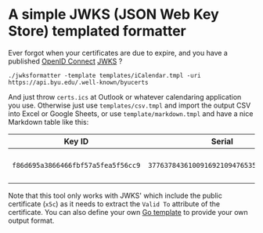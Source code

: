 # A simple JWKS (JSON Web Key Store) templated formatter

Ever forgot when your certificates are due to expire, and you have a published [OpenID Connect](https://openid.net/connect/) [JWKS](https://tools.ietf.org/html/rfc7517) ?

`./jwksformatter -template templates/iCalendar.tmpl -uri https://api.byu.edu/.well-known/byucerts`

And just throw `certs.ics` at Outlook or whatever calendaring application you use. Otherwise just use `templates/csv.tmpl` and import the output CSV into Excel or Google Sheets, or use `template/markdown.tmpl` and have a nice Markdown table like this:

| Key ID | Serial | Use | Expires | Subject | Issuer |
| ------ | ------ | --- | ------- | ------- | ------ |
| `f86d695a3866466fbf57a5fea5f56cc9` | `3776378436100916921094765356845154712` | `sig` | **2021/06/01** | `CN=wso2-is.byu.edu,O=Brigham Young University,L=Provo,ST=Utah,C=US` | `CN=DigiCert SHA2 High Assurance Server CA,OU=www.digicert.com,O=DigiCert Inc,C=US` |

Note that this tool only works with JWKS' which include the public certificate (`x5c`) as it needs to extract the `Valid To` attribute of the certificate. You can also define your own [Go template](https://golang.org/pkg/text/template/) to provide your own output format.
